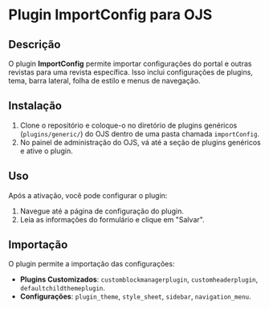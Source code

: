 # Plugin ImportConfig para OJS

## Descrição

O plugin **ImportConfig** permite importar configurações do portal e outras revistas para uma revista específica. Isso inclui configurações de plugins, tema, barra lateral, folha de estilo e menus de navegação.

## Instalação

1. Clone o repositório e coloque-o no diretório de plugins genéricos (`plugins/generic/`) do OJS dentro de uma pasta chamada `importConfig`.
2. No painel de administração do OJS, vá até a seção de plugins genéricos e ative o plugin.

## Uso

Após a ativação, você pode configurar o plugin:

1. Navegue até a página de configuração do plugin.
2. Leia as informações do formulário e clique em "Salvar".

## Importação

O plugin permite a importação das configurações:
- **Plugins Customizados**: `customblockmanagerplugin`, `customheaderplugin`, `defaultchildthemeplugin`.
- **Configurações**: `plugin_theme`, `style_sheet`, `sidebar`, `navigation_menu`.

